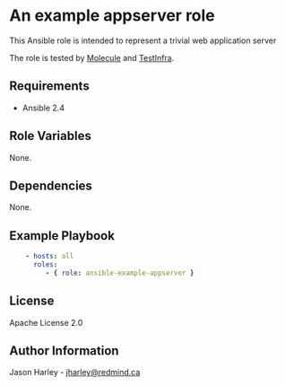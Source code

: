 An example appserver role
=========================

This Ansible role is intended to represent a trivial web application server

The role is tested by [Molecule](https://molecule.readthedocs.io/en/latest/) and [TestInfra](http://testinfra.readthedocs.io/en/latest/index.html).

Requirements
------------

 * Ansible 2.4


Role Variables
--------------

None.

Dependencies
------------

None.

Example Playbook
----------------

```yaml
    - hosts: all
      roles:
         - { role: ansible-example-appserver }
```

License
-------

Apache License 2.0

Author Information
------------------

Jason Harley - jharley@redmind.ca
